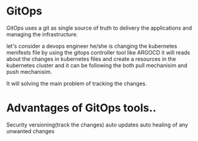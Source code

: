 # GitOps

GitOps uses a git as single source of truth to delivery the applications and managing the infrastructure.

let's consider a devops engineer he/she is changing the kubernetes menifests file by using the gitops controller tool like ARGOCD it will reads about the changes in kubernetes files and create a resources in the kubernetes cluster and it can be following the both pull mechanisim and push mechanisim.

It will solving the main problem of tracking the changes.


# Advantages of GitOps tools..

 Security
 versioning(track the changes)
 auto updates
 auto healing of any unwanted changes




